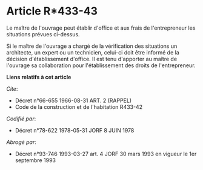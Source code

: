 # Article R*433-43

Le maître de l'ouvrage peut établir d'office et aux frais de l'entrepreneur les situations prévues ci-dessus.

Si le maître de l'ouvrage a chargé de la vérification des situations un architecte, un expert ou un technicien, celui-ci doit
être informé de la décision d'établissement d'office. Il est tenu d'apporter au maître de l'ouvrage sa collaboration pour
l'établissement des droits de l'entrepreneur.

**Liens relatifs à cet article**

_Cite_:

  - Décret n°66-655 1966-08-31 ART. 2 (RAPPEL)
  - Code de la construction et de l'habitation R433-42

_Codifié par_:

  - Décret n°78-622 1978-05-31 JORF 8 JUIN 1978

_Abrogé par_:

  - Décret n°93-746 1993-03-27 art. 4 JORF 30 mars 1993 en vigueur le 1er septembre 1993
